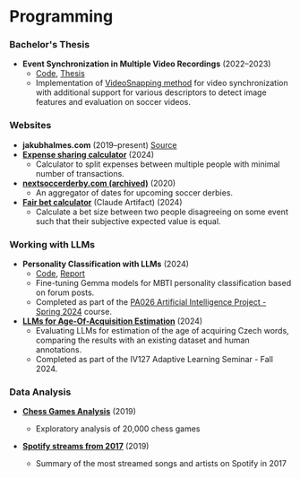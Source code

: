# Programming

### Bachelor's Thesis
* **Event Synchronization in Multiple Video Recordings** (2022–2023)
    * [Code](https://github.com/jac08h/EventSynchronizationInMultipleVideoRecordings), [Thesis](https://is.muni.cz/th/cyoc1/thesis.pdf)
    * Implementation of [VideoSnapping method](https://studios.disneyresearch.com/wp-content/uploads/2019/03/VideoSnapping-Interactive-Synchronization-of-Multiple-Videos-1.pdf) for video synchronization with additional support for various descriptors to detect image features and evaluation on soccer videos.
    
### Websites
* **jakubhalmes.com** (2019–present) [Source](https://github.com/jac08h/jac08h.github.io)
* **[Expense sharing calculator](/expenses)** (2024)
    * Calculator to split expenses between multiple people with minimal number of transactions.
* **[nextsoccerderby.com (archived)](https://web.archive.org/web/20211219044408/http://www.nextsoccerderby.com/)** (2020)
    * An aggregator of dates for upcoming soccer derbies.
* **[Fair bet calculator](https://claude.site/artifacts/73c60e30-0d03-42a4-a513-08cee1f77f3b)** (Claude Artifact) (2024)
    * Calculate a bet size between two people disagreeing on some event such that their subjective expected value is equal.

### Working with LLMs
* **Personality Classification with LLMs** (2024)
    * [Code](https://github.com/jac08h/PersonalityClassificationWithLLMs), [Report](https://github.com/jac08h/PersonalityClassificationWithLLMs/blob/main/report.pdf)
    * Fine-tuning Gemma models for MBTI personality classification based on forum posts.
    * Completed as part of the [PA026 Artificial Intelligence Project - Spring 2024](https://nlp.fi.muni.cz/aiproject/) course.
* **[LLMs for Age-Of-Acquisition Estimation](https://jakubhalmes.substack.com/p/can-llms-predict-when-we-learn-different)** (2024)
    * Evaluating LLMs for estimation of the age of acquiring Czech words, comparing the results with an existing dataset and human annotations.
    * Completed as part of the IV127 Adaptive Learning Seminar - Fall 2024.

### Data Analysis
* **[Chess Games Analysis](https://www.kaggle.com/jac08h/chess-games-analysis)** (2019)
    * Exploratory analysis of 20,000 chess games

* **[Spotify streams from 2017](https://www.kaggle.com/jac08h/spotify-streams-in-2017)** (2019)
    * Summary of the most streamed songs and artists on Spotify in 2017
